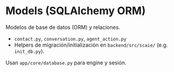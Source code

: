 # Models (SQLAlchemy ORM)

Modelos de base de datos (ORM) y relaciones.

- `contact.py`, `conversation.py`, `agent_action.py`
- Helpers de migración/initialización en `backend/src/scaie/` (e.g. `init_db.py`).

Usan `app/core/database.py` para engine y sesión.
